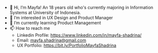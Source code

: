 - 👋 Hi, I’m Mayfa! An 18 years old who's currently majoring in Information Systems at University of Indonesia.
- 👀 I’m interested in UX Design and Product Manager
- 🌱 I’m currently learning Product Management
- 📫 How to reach me 
     - Linkedin Profile: https://www.linkedin.com/in/mayfa-shadrina/
     - Email: mayfa.shadrina@gmail.com
     - UX Portfolio: https://bit.ly/PortfolioMayfaShadrina

<!---
mayfshadrina/mayfshadrina is a ✨ special ✨ repository because its `README.md` (this file) appears on your GitHub profile.
You can click the Preview link to take a look at your changes.
--->
